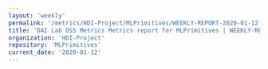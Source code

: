 ```yaml
---
layout: 'weekly'
permalink: '/metrics/HDI-Project/MLPrimitives/WEEKLY-REPORT-2020-01-12'
title: 'DAI Lab OSS Metrics Metrics report for MLPrimitives | WEEKLY-REPORT-2020-01-12'
organization: 'HDI-Project'
repository: 'MLPrimitives'
current_date: '2020-01-12'
---
```

